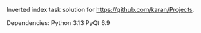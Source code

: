 Inverted index task solution for https://github.com/karan/Projects.

Dependencies:
Python 3.13
PyQt 6.9
